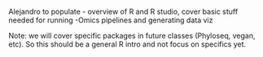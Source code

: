 Alejandro to populate - overview of R and R studio, cover basic stuff needed for running -Omics pipelines and generating data viz

Note: we will cover specific packages in future classes (Phyloseq, vegan, etc). So this should be a general R intro and not focus on specifics yet.
